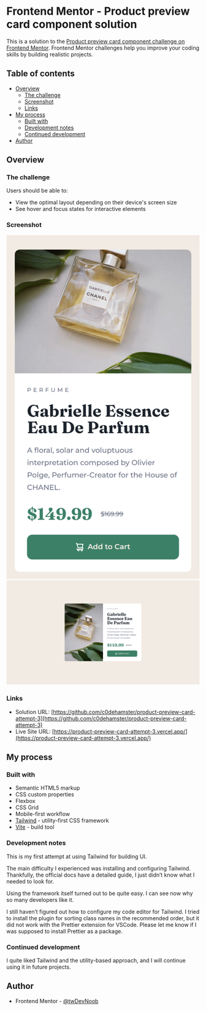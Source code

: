 # Frontend Mentor - Product preview card component solution

This is a solution to the [Product preview card component challenge on Frontend Mentor](https://www.frontendmentor.io/challenges/product-preview-card-component-GO7UmttRfa). Frontend Mentor challenges help you improve your coding skills by building realistic projects. 

## Table of contents

- [Overview](#overview)
  - [The challenge](#the-challenge)
  - [Screenshot](#screenshot)
  - [Links](#links)
- [My process](#my-process)
  - [Built with](#built-with)
  - [Development notes](#development-notes)
  - [Continued development](#continued-development)
- [Author](#author)


## Overview

### The challenge

Users should be able to:

- View the optimal layout depending on their device's screen size
- See hover and focus states for interactive elements

### Screenshot

![](./src/images/screenshot-mobile.png)
![](./src/images/screenshot-desktop.png)

### Links

- Solution URL: [https://github.com/c0dehamster/product-preview-card-attempt-3](https://github.com/c0dehamster/product-preview-card-attempt-3)
- Live Site URL: [https://product-preview-card-attempt-3.vercel.app/](https://product-preview-card-attempt-3.vercel.app/)

## My process

### Built with

- Semantic HTML5 markup
- CSS custom properties
- Flexbox
- CSS Grid
- Mobile-first workflow
- [Tailwind](https://tailwindcss.com/) - utility-first CSS framework
- [Vite](https://vitejs.dev/) - build tool

### Development notes

This is my first attempt at using Tailwind for building UI.

The main difficulty I experienced was installing and configuring Tailwind. Thankfully, the official docs have a detailed guide, I just didn’t know what I needed to look for.

Using the framework itself turned out to be quite easy. I can see now why so many developers like it.

I still haven’t figured out how to configure my code editor for Tailwind. I tried to install the plugin for sorting class names in the recommended order, but it did not work with the Prettier extension for VSCode. Please let me know if I was supposed to install Prettier as a package.

### Continued development

I quite liked Tailwind and the utility-based approach, and I will continue using it in future projects.

## Author

-   Frontend Mentor - [@twDevNoob](https://www.frontendmentor.io/profile/twDevNoob)